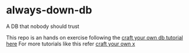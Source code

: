 # always-down-db
A DB that nobody should trust

This repo is an hands on exercise following the [craft your own db tutorial here](https://cstack.github.io/db_tutorial/)
For more tutorials like this refer [craft your own x](https://github.com/codecrafters-io/build-your-own-x)